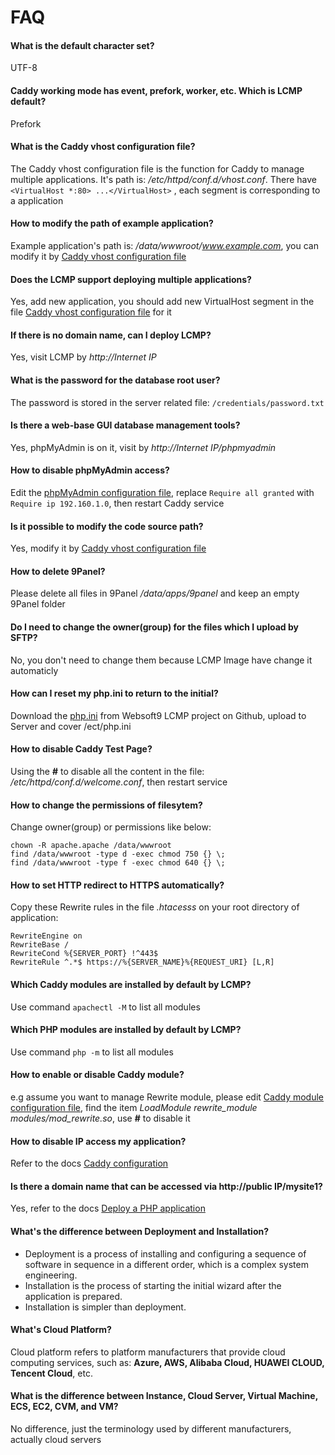 # FAQ

#### What is the default character set?
UTF-8

#### Caddy working mode has event, prefork, worker, etc. Which is LCMP default?
Prefork

#### What is the Caddy vhost configuration file?
The Caddy vhost configuration file is the function for Caddy to manage multiple applications. It's path is: */etc/httpd/conf.d/vhost.conf*.
There have `<VirtualHost *:80> ...</VirtualHost>` , each segment is corresponding to a application

#### How to modify the path of example application?

Example application's path is: */data/wwwroot/www.example.com*, you can modify it by [Caddy vhost configuration file](/stack-components.md#apache)

#### Does the LCMP support deploying multiple applications?

Yes, add new application, you should add new VirtualHost segment in the file [Caddy vhost configuration file](/stack-components.md#apache) for it

#### If there is no domain name, can I deploy LCMP?

Yes, visit LCMP by *http://Internet IP*

#### What is the password for the database root user?

The password is stored in the server related file: `/credentials/password.txt`

#### Is there a web-base GUI database management tools?

Yes, phpMyAdmin is on it, visit by *http://Internet IP/phpmyadmin*

#### How to disable phpMyAdmin access?

Edit the  [phpMyAdmin configuration file](/stack-components.md#phpmyadmin), replace `Require all granted` with `Require ip 192.160.1.0`, then restart Caddy service

#### Is it possible to modify the code source path?

Yes, modify it by [Caddy vhost configuration file](/stack-components.md#apache)

#### How to delete 9Panel?

Please delete all files in 9Panel */data/apps/9panel* and keep an empty 9Panel folder

#### Do I need to change the owner(group) for the files which I upload by SFTP?

No, you don't need to change them because LCMP Image have change it automaticly

#### How can I reset my php.ini to return to the initial?
Download the [php.ini](https://github.com/Websoft9/ansible-lcmp/blob/master/roles/php/templates/php.ini) from Websoft9 LCMP project on Github, upload to Server and cover /ect/php.ini

#### How to disable Caddy Test Page?

Using the **#** to disable all the content in the file: */etc/httpd/conf.d/welcome.conf*, then restart service

#### How to change the permissions of filesytem?

Change owner(group) or permissions like below:

```shell
chown -R apache.apache /data/wwwroot
find /data/wwwroot -type d -exec chmod 750 {} \;
find /data/wwwroot -type f -exec chmod 640 {} \;
```

#### How to set HTTP redirect to HTTPS automatically?

Copy these Rewrite rules in the file *.htacesss* on your root directory of application:
```
RewriteEngine on
RewriteBase /
RewriteCond %{SERVER_PORT} !^443$
RewriteRule ^.*$ https://%{SERVER_NAME}%{REQUEST_URI} [L,R]
```
#### Which Caddy modules are installed by default by LCMP?

Use command `apachectl -M` to list all modules

#### Which PHP modules are installed by default by LCMP?

Use command `php -m` to list all modules

#### How to enable or disable Caddy module?

e.g  assume you want to manage Rewrite module, please edit [Caddy module configuration file](/stack-components.md#apache), find the item *LoadModule rewrite_module modules/mod_rewrite.so*, use **#** to disable it

#### How to disable IP access my application?

Refer to the docs [Caddy configuration](https://support.websoft9.com/docs/linux/webs-apache.html#disable-ip-access)

#### Is there a domain name that can be accessed via http://public IP/mysite1?

Yes, refer to the docs [Deploy a PHP application](/lcmp/solution-deployment.html#deploy-second-application)

#### What's the difference between Deployment and Installation?

- Deployment is a process of installing and configuring a sequence of software in sequence in a different order, which is a complex system engineering.  
- Installation is the process of starting the initial wizard after the application is prepared.  
- Installation is simpler than deployment. 

#### What's Cloud Platform?

Cloud platform refers to platform manufacturers that provide cloud computing services, such as: **Azure, AWS, Alibaba Cloud, HUAWEI CLOUD, Tencent Cloud**, etc.

#### What is the difference between Instance, Cloud Server, Virtual Machine, ECS, EC2, CVM, and VM?

No difference, just the terminology used by different manufacturers, actually cloud servers